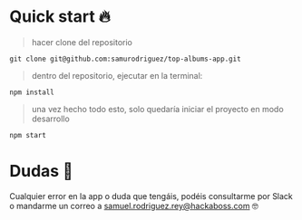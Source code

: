 # Quick start 🔥

> hacer clone del repositorio

```
git clone git@github.com:samurodriguez/top-albums-app.git
```

> dentro del repositorio, ejecutar en la terminal:

```
npm install
```

> una vez hecho todo esto, solo quedaría iniciar el proyecto en modo desarrollo

```
npm start
```

# Dudas 🤔

Cualquier error en la app o duda que tengáis, podéis consultarme por Slack o mandarme un correo a samuel.rodriguez.rey@hackaboss.com 🤓
